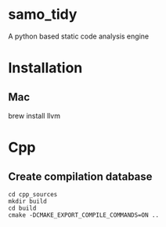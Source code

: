 # samo_tidy
A python based static code analysis engine

# Installation
## Mac
brew install llvm

# Cpp
## Create compilation database
````
cd cpp_sources
mkdir build
cd build
cmake -DCMAKE_EXPORT_COMPILE_COMMANDS=ON ..
````
